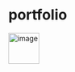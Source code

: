 # portfolio

<img width="61" alt="image" src="https://user-images.githubusercontent.com/63691589/235382365-74d53f66-3fda-4d01-85b8-6ee1bb4519eb.png">
